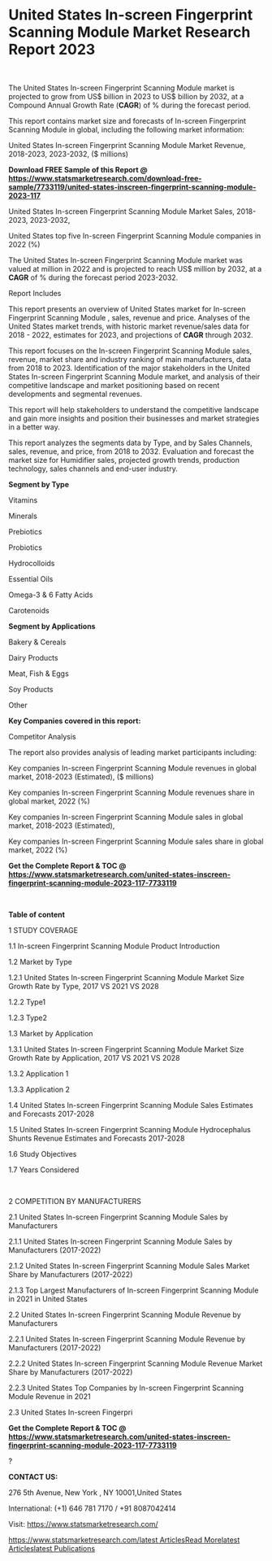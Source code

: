 <h1>United States In-screen Fingerprint Scanning Module Market Research Report 2023</h1><br/><p>The United States In-screen Fingerprint Scanning Module market is projected to grow from US$ billion in 2023 to US$ billion by 2032, at a Compound Annual Growth Rate (<strong>CAGR</strong>) of % during the forecast period.</p>
 
 
 
 <p>This report contains market size and forecasts of In-screen Fingerprint Scanning Module in global, including the following market information:</p>
 
 
 
 <p>United States In-screen Fingerprint Scanning Module Market Revenue, 2018-2023, 2023-2032, ($ millions)</p>
 
 
 
 <p><strong>Download FREE Sample of this Report @ <a href="https://www.statsmarketresearch.com/download-free-sample/7733119/united-states-inscreen-fingerprint-scanning-module-2023-117">https://www.statsmarketresearch.com/download-free-sample/7733119/united-states-inscreen-fingerprint-scanning-module-2023-117</a></strong></p>
 
 
 
 <p>United States In-screen Fingerprint Scanning Module Market Sales, 2018-2023, 2023-2032,</p>
 
 
 
 <p>United States top five In-screen Fingerprint Scanning Module companies in 2022 (%)</p>
 
 
 
 <p>The United States In-screen Fingerprint Scanning Module market was valued at million in 2022 and is projected to reach US$ million by 2032, at a <strong>CAGR</strong> of % during the forecast period 2023-2032.</p>
 
 
 
 <p>Report Includes</p>
 
 
 
 <p>This report presents an overview of United States market for In-screen Fingerprint Scanning Module , sales, revenue and price. Analyses of the United States market trends, with historic market revenue/sales data for 2018 - 2022, estimates for 2023, and projections of <strong>CAGR</strong> through 2032.</p>
 
 
 
 <p>This report focuses on the In-screen Fingerprint Scanning Module sales, revenue, market share and industry ranking of main manufacturers, data from 2018 to 2023. Identification of the major stakeholders in the United States In-screen Fingerprint Scanning Module market, and analysis of their competitive landscape and market positioning based on recent developments and segmental revenues.</p>
 
 
 
 <p>This report will help stakeholders to understand the competitive landscape and gain more insights and position their businesses and market strategies in a better way.</p>
 
 
 
 <p>This report analyzes the segments data by Type, and by Sales Channels, sales, revenue, and price, from 2018 to 2032. Evaluation and forecast the market size for Humidifier sales, projected growth trends, production technology, sales channels and end-user industry.</p>
 
 
 
 <p><strong>Segment by Type</strong></p>
 
 
 
 <p>Vitamins</p>
 
 
 
 <p>Minerals</p>
 
 
 
 <p>Prebiotics</p>
 
 
 
 <p>Probiotics</p>
 
 
 
 <p>Hydrocolloids</p>
 
 
 
 <p>Essential Oils</p>
 
 
 
 <p>Omega-3 & 6 Fatty Acids</p>
 
 
 
 <p>Carotenoids</p>
 
 
 
 <p><strong>Segment <strong><strong>by Applications</strong></strong></strong></p>
 
 
 
 <p>Bakery & Cereals</p>
 
 
 
 <p>Dairy Products</p>
 
 
 
 <p>Meat, Fish & Eggs</p>
 
 
 
 <p>Soy Products</p>
 
 
 
 <p>Other</p>
 
 
 
 <p><strong>Key Companies covered in this report:</strong></p>
 
 
 
 <p>Competitor Analysis</p>
 
 
 
 <p>The report also provides analysis of leading market participants including:</p>
 
 
 
 <p>Key companies In-screen Fingerprint Scanning Module revenues in global market, 2018-2023 (Estimated), ($ millions)</p>
 
 
 
 <p>Key companies In-screen Fingerprint Scanning Module revenues share in global market, 2022 (%)</p>
 
 
 
 <p>Key companies In-screen Fingerprint Scanning Module sales in global market, 2018-2023 (Estimated),</p>
 
 
 
 <p>Key companies In-screen Fingerprint Scanning Module sales share in global market, 2022 (%)</p>
 
 
 
 <div><b>Get the Complete Report & TOC @ <a href="https://www.statsmarketresearch.com/united-states-inscreen-fingerprint-scanning-module-2023-117-7733119">https://www.statsmarketresearch.com/united-states-inscreen-fingerprint-scanning-module-2023-117-7733119</a></b></div>
 
 
 
 <p><br />
 
 <b>Table of content</b></p>
 
 
 
 <p>1 STUDY COVERAGE<br />
 
 1.1 In-screen Fingerprint Scanning Module Product Introduction<br />
 
 1.2 Market by Type<br />
 
 1.2.1 United States In-screen Fingerprint Scanning Module Market Size Growth Rate by Type, 2017 VS 2021 VS 2028<br />
 
 1.2.2 Type1<br />
 
 1.2.3 Type2<br />
 
 1.3 Market by Application<br />
 
 1.3.1 United States In-screen Fingerprint Scanning Module Market Size Growth Rate by Application, 2017 VS 2021 VS 2028<br />
 
 1.3.2 Application 1<br />
 
 1.3.3 Application 2<br />
 
 1.4 United States In-screen Fingerprint Scanning Module Sales Estimates and Forecasts 2017-2028<br />
 
 1.5 United States In-screen Fingerprint Scanning Module Hydrocephalus Shunts Revenue Estimates and Forecasts 2017-2028<br />
 
 1.6 Study Objectives<br />
 
 1.7 Years Considered<br />
 
 <br />
 
 2 COMPETITION BY MANUFACTURERS<br />
 
 2.1 United States In-screen Fingerprint Scanning Module Sales by Manufacturers<br />
 
 2.1.1 United States In-screen Fingerprint Scanning Module Sales by Manufacturers (2017-2022)<br />
 
 2.1.2 United States In-screen Fingerprint Scanning Module Sales Market Share by Manufacturers (2017-2022)<br />
 
 2.1.3 Top Largest Manufacturers of In-screen Fingerprint Scanning Module in 2021 in United States<br />
 
 2.2 United States In-screen Fingerprint Scanning Module Revenue by Manufacturers<br />
 
 2.2.1 United States In-screen Fingerprint Scanning Module Revenue by Manufacturers (2017-2022)<br />
 
 2.2.2 United States In-screen Fingerprint Scanning Module Revenue Market Share by Manufacturers (2017-2022)<br />
 
 2.2.3 United States Top Companies by In-screen Fingerprint Scanning Module Revenue in 2021<br />
 
 2.3 United States In-screen Fingerpri</p>
 
 
 
 <div><b>Get the Complete Report & TOC @ <a href="https://www.statsmarketresearch.com/united-states-inscreen-fingerprint-scanning-module-2023-117-7733119">https://www.statsmarketresearch.com/united-states-inscreen-fingerprint-scanning-module-2023-117-7733119</a></b></div>
 
 
 
 <p>? </p>
 
 
 
 <p><b>CONTACT US:</b><br />
 
 276 5th Avenue, New York , NY 10001,United States<br />
 
 International: (+1) 646 781 7170 / +91 8087042414<br />
 
 Visit: <a href="https://www.statsmarketresearch.com/">https://www.statsmarketresearch.com/</a><br />
 
 <a href="https://gyeongbokgung.com">https://www.statsmarketresearch.com/</a><a href="https://hallyeomaritime.com">latest Articles</a><a href="https://jingwansa.com">Read More</a><a href="https://nguoiviet.jp/">latest Articles</a><a href="https://www.intelmarketresearch.com/">latest Publications</a></p>